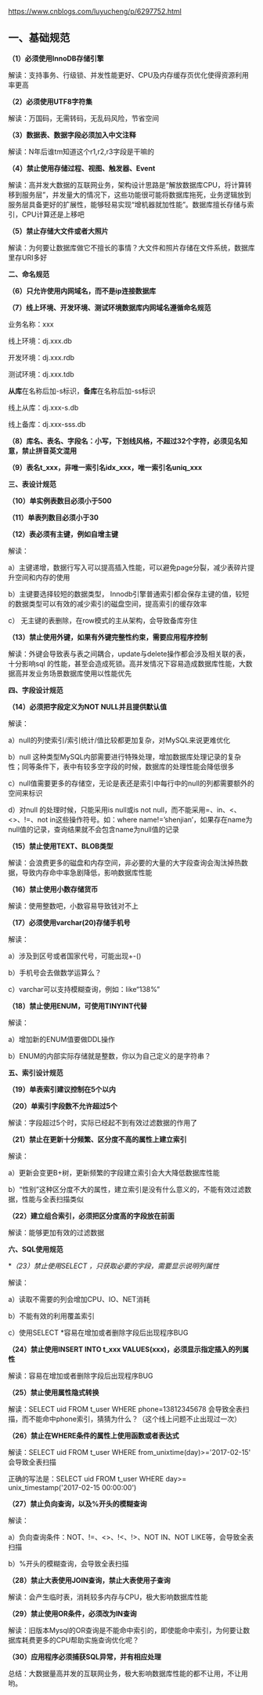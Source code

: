 https://www.cnblogs.com/luyucheng/p/6297752.html
## **一、基础规范**

**（1）必须使用InnoDB存储引擎**

解读：支持事务、行级锁、并发性能更好、CPU及内存缓存页优化使得资源利用率更高

**（2）必须使用UTF8字符集**

解读：万国码，无需转码，无乱码风险，节省空间

**（3）数据表、数据字段必须加入中文注释**

解读：N年后谁tm知道这个r1,r2,r3字段是干嘛的

**（4）禁止使用存储过程、视图、触发器、Event**

解读：高并发大数据的互联网业务，架构设计思路是“解放数据库CPU，将计算转移到服务层”，并发量大的情况下，这些功能很可能将数据库拖死，业务逻辑放到服务层具备更好的扩展性，能够轻易实现“增机器就加性能”。数据库擅长存储与索引，CPU计算还是上移吧

**（5）禁止存储大文件或者大照片**

解读：为何要让数据库做它不擅长的事情？大文件和照片存储在文件系统，数据库里存URI多好

**二、命名规范**

**（6）只允许使用内网域名，而不是ip连接数据库**

**（7）线上环境、开发环境、测试环境数据库内网域名遵循命名规范**

业务名称：xxx

线上环境：dj.xxx.db

开发环境：dj.xxx.rdb

测试环境：dj.xxx.tdb

**从库**在名称后加-s标识，**备库**在名称后加-ss标识

线上从库：dj.xxx-s.db

线上备库：dj.xxx-sss.db

**（8）库名、表名、字段名：小写，下划线风格，不超过32个字符，必须见名知意，禁止拼音英文混用**

**（9）表名t_xxx，非唯一索引名idx_xxx，唯一索引名uniq_xxx**

**三、表设计规范**

**（10）单实例表数目必须小于500**

**（11）单表列数目必须小于30**

**（12）表必须有主键，例如自增主键**

解读：

a）主键递增，数据行写入可以提高插入性能，可以避免page分裂，减少表碎片提升空间和内存的使用

b）主键要选择较短的数据类型， Innodb引擎普通索引都会保存主键的值，较短的数据类型可以有效的减少索引的磁盘空间，提高索引的缓存效率

c） 无主键的表删除，在row模式的主从架构，会导致备库夯住

**（13）禁止使用外键，如果有外键完整性约束，需要应用程序控制**

解读：外键会导致表与表之间耦合，update与delete操作都会涉及相关联的表，十分影响sql 的性能，甚至会造成死锁。高并发情况下容易造成数据库性能，大数据高并发业务场景数据库使用以性能优先

**四、字段设计规范**

**（14）必须把字段定义为NOT NULL并且提供默认值**

解读：

a）null的列使索引/索引统计/值比较都更加复杂，对MySQL来说更难优化

b）null 这种类型MySQL内部需要进行特殊处理，增加数据库处理记录的复杂性；同等条件下，表中有较多空字段的时候，数据库的处理性能会降低很多

c）null值需要更多的存储空，无论是表还是索引中每行中的null的列都需要额外的空间来标识

d）对null 的处理时候，只能采用is null或is not null，而不能采用=、in、<、<>、!=、not in这些操作符号。如：where name!=’shenjian’，如果存在name为null值的记录，查询结果就不会包含name为null值的记录

**（15）禁止使用TEXT、BLOB类型**

解读：会浪费更多的磁盘和内存空间，非必要的大量的大字段查询会淘汰掉热数据，导致内存命中率急剧降低，影响数据库性能

**（16）禁止使用小数存储货币**

解读：使用整数吧，小数容易导致钱对不上

**（17）必须使用varchar(20)存储手机号**

解读：

a）涉及到区号或者国家代号，可能出现+-()

b）手机号会去做数学运算么？

c）varchar可以支持模糊查询，例如：like“138%”

**（18）禁止使用ENUM，可使用TINYINT代替**

解读：

a）增加新的ENUM值要做DDL操作

b）ENUM的内部实际存储就是整数，你以为自己定义的是字符串？

**五、索引设计规范**

**（19）单表索引建议控制在5个以内**

**（20）单索引字段数不允许超过5个**

解读：字段超过5个时，实际已经起不到有效过滤数据的作用了

**（21）禁止在更新十分频繁、区分度不高的属性上建立索引**

解读：

a）更新会变更B+树，更新频繁的字段建立索引会大大降低数据库性能

b）“性别”这种区分度不大的属性，建立索引是没有什么意义的，不能有效过滤数据，性能与全表扫描类似

**（22）建立组合索引，必须把区分度高的字段放在前面**

解读：能够更加有效的过滤数据

**六、SQL使用规范**

**（23）禁止使用SELECT *，只获取必要的字段，需要显示说明列属性**

解读：

a）读取不需要的列会增加CPU、IO、NET消耗

b）不能有效的利用覆盖索引

c）使用SELECT *容易在增加或者删除字段后出现程序BUG

**（24）禁止使用INSERT INTO t_xxx VALUES(xxx)，必须显示指定插入的列属性**

解读：容易在增加或者删除字段后出现程序BUG

**（25）禁止使用属性隐式转换**

解读：SELECT uid FROM t_user WHERE phone=13812345678 会导致全表扫描，而不能命中phone索引，猜猜为什么？（这个线上问题不止出现过一次）

**（26）禁止在WHERE条件的属性上使用函数或者表达式**

解读：SELECT uid FROM t_user WHERE from_unixtime(day)>='2017-02-15' 会导致全表扫描

正确的写法是：SELECT uid FROM t_user WHERE day>= unix_timestamp('2017-02-15 00:00:00')

**（27）禁止负向查询，以及%开头的模糊查询**

解读：

a）负向查询条件：NOT、!=、<>、!<、!>、NOT IN、NOT LIKE等，会导致全表扫描

b）%开头的模糊查询，会导致全表扫描

**（28）禁止大表使用JOIN查询，禁止大表使用子查询**

解读：会产生临时表，消耗较多内存与CPU，极大影响数据库性能

**（29）禁止使用OR条件，必须改为IN查询**

解读：旧版本Mysql的OR查询是不能命中索引的，即使能命中索引，为何要让数据库耗费更多的CPU帮助实施查询优化呢？

**（30）应用程序必须捕获SQL异常，并有相应处理**

总结：大数据量高并发的互联网业务，极大影响数据库性能的都不让用，不让用哟。